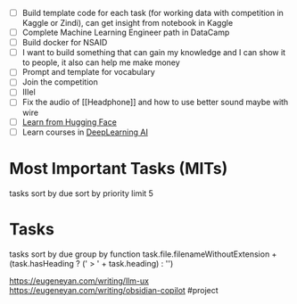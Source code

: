 - [ ] Build template code for each task (for working data with competition in Kaggle or Zindi), can get insight from notebook in Kaggle
- [ ] Complete Machine Learning Engineer path in DataCamp
- [ ] Build docker for NSAID
- [ ] I want to build something that can gain my knowledge and I can show it to people, it also can help me make money
- [ ] Prompt and template for vocabulary
- [ ] Join the competition
- [ ] IIIel
- [ ] Fix the audio of [[Headphone]] and how to use better sound maybe with wire
 - [ ] [Learn from Hugging Face](https://huggingface.co/learn)
- [ ] Learn courses in [DeepLearning AI](https://www.deeplearning.ai/)

# Most Important Tasks (MITs)

tasks
sort by due
sort by priority
limit 5

# Tasks

tasks
sort by due
group by function task.file.filenameWithoutExtension + (task.hasHeading ? (' > ' + task.heading) : '')

https://eugeneyan.com/writing/llm-ux
https://eugeneyan.com/writing/obsidian-copilot #project
